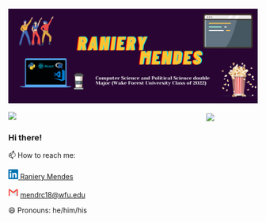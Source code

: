 
![](GithubPage.png)

<td><img width="400px" align="left" src="https://github-readme-stats.vercel.app/api/top-langs/?username=RanieryMendes&hide=html&layout=compact&theme=buefy" /></td>  
<td><img width="400px" align="center" src="https://github-readme-stats.vercel.app/api?username=RanieryMendes&theme=buefy"/>  </td>


<p></p>


 ### Hi there!
  
  
  
  📫 How to reach me:



  <a href="https://www.linkedin.com/in/raniery-mendes"> <img src="https://github.com/RanieryMendes/RanieryMendes/blob/main/linkedin.png" width="20" height="20"></img> Raniery Mendes</a> 
  
  
 <a>  <img src="https://github.com/RanieryMendes/RanieryMendes/blob/main/email.png" width="20" height="20"/> mendrc18@wfu.edu</a>
 
 
  
  😄 Pronouns: he/him/his
<!--
**RanieryMendes/RanieryMendes** is a ✨ _special_ ✨ repository because its `README.md` (this file) appears on your GitHub profile.

Here are some ideas to get you started:

- 🔭 I’m currently working on ...
- 🌱 I’m currently learning ...
- 👯 I’m looking to collaborate on ...
- 🤔 I’m looking for help with ...
- 💬 Ask me about ...
- 📫 How to reach me: ...
- 
- ⚡ Fun fact:
-->
